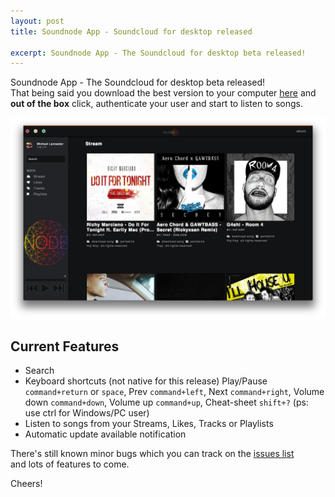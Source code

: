 ```yaml
---
layout: post
title: Soundnode App - Soundcloud for desktop released

excerpt: Soundnode App - The Soundcloud for desktop beta released!
---
```


Soundnode App - The Soundcloud for desktop beta released! <br>
That being said you download the best version to your computer <a href="http://www.soundnodeapp.com" target="_blank" title="Soundnode App - Soundcloud for desktop">here</a> and <strong>out of the box</strong> click, authenticate your user and start to listen to songs.

<div class="fluidImg">
    <img src="/assets/images/post-images/soundenode-0-1-0.png" alt="Sublime Text 3 jump to definition/method">
</div>

## Current Features

- Search
- Keyboard shortcuts (not native for this release)
Play/Pause `command+return` or `space`, Prev `command+left`, Next `command+right`, Volume down `command+down`, Volume up `command+up`, Cheat-sheet `shift+?` (ps: use ctrl for Windows/PC user)
- Listen to songs from your Streams, Likes, Tracks or Playlists
- Automatic update available notification

There's still known minor bugs which you can track on the <a href="https://github.com/Soundnode/soundnode-app/issues" target="_blank" title="Soundnode App issues list">issues list</a> <br>
and lots of features to come.

Cheers!
